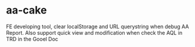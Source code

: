 # aa-cake
FE developing tool, clear localStorage and URL querystring when debug AA Report. Also support quick view and modification when check the AQL in TRD in the Gooel Doc
